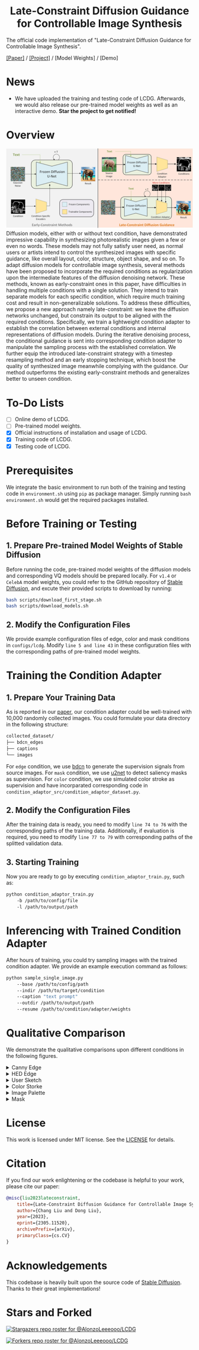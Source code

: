 <p align="center">
  <h1 align="center">Late-Constraint Diffusion Guidance for Controllable Image Synthesis</h1>
The official code implementation of "Late-Constraint Diffusion Guidance for Controllable Image Synthesis".

[[Paper]]([github_materials/tissor.jpg](https://arxiv.org/abs/2305.11520)) / [[Project]](https://alonzoleeeooo.github.io/LCDG/) / [Model Weights] / [Demo]

# News
- We have uploaded the training and testing code of LCDG. Afterwards, we would also release our pre-trained model weights as well as an interactive demo. **Star the project to get notified!**

# Overview
![tissor](github_materials/tissor.jpg)
Diffusion models, either with or without text condition, have demonstrated impressive capability in synthesizing photorealistic images given a few or even no words. These models may not fully satisfy user need, as normal users or artists intend to control the synthesized images with specific guidance, like overall layout, color, structure, object shape, and so on. To adapt diffusion models for controllable image synthesis, several methods have been proposed to incorporate the required conditions as regularization upon the intermediate features of the diffusion denoising network. These methods, known as early-constraint ones in this paper, have difficulties in handling multiple conditions with a single solution. They intend to train separate models for each specific condition, which require much training cost and result in non-generalizable solutions. To address these difficulties, we propose a new approach namely late-constraint: we leave the diffusion networks unchanged, but constrain its output to be aligned with the required conditions. Specifically, we train a lightweight condition adapter to establish the correlation between external conditions and internal representations of diffusion models. During the iterative denoising process, the conditional guidance is sent into corresponding condition adapter to manipulate the sampling process with the established correlation. We further equip the introduced late-constraint strategy with a timestep resampling method and an early stopping technique, which boost the quality of synthesized image meanwhile complying with the guidance. Our method outperforms the existing early-constraint methods and generalizes better to unseen condition.

# To-Do Lists
- [ ] Online demo of LCDG.
- [ ] Pre-trained model weights.
- [x] Official instructions of installation and usage of LCDG.
- [x] Training code of LCDG.
- [x] Testing code of LCDG.

# Prerequisites
We integrate the basic environment to run both of the training and testing code in `environment.sh` using `pip` as package manager. Simply running `bash environment.sh` would get the required packages installed.

# Before Training or Testing
## 1. Prepare Pre-trained Model Weights of Stable Diffusion
Before running the code, pre-trained model weights of the diffusion models and corresponding VQ models should be prepared locally. For `v1.4` or `CelebA` model weights, you could refer to the GitHub repository of [Stable Diffusion](https://github.com/CompVis/stable-diffusion), and excute their provided scripts to download by running:
```bash
bash scripts/download_first_stage.sh
bash scripts/download_models.sh
```
## 2. Modify the Configuration Files
We provide example configuration files of edge, color and mask conditions in `configs/lcdg`. Modify `line 5 and line 43` in these configuration files with the corresponding paths of pre-trained model weights.

# Training the Condition Adapter
## 1. Prepare Your Training Data
As is reported in our [paper](https://arxiv.org/abs/2305.11520), our condition adapter could be well-trained with 10,000 randomly collected images. You could formulate your data directory in the following structure:
```bash
collected_dataset/
├── bdcn_edges
├── captions
└── images
```
For `edge` condition, we use [bdcn](https://github.com/pkuCactus/BDCN) to generate the supervision signals from source images. For `mask` condition, we use [u2net](https://github.com/xuebinqin/U-2-Net) to detect saliency masks as supervision. For `color` condition, we use simulated color stroke as supervision and have incorparated corresponding code in `condition_adaptor_src/condition_adaptor_dataset.py`.

## 2. Modify the Configuration Files
After the training data is ready, you need to modify `line 74 to 76` with the corresponding paths of the training data. Additionally, if evaluation is required, you need to modify `line 77 to 79` with corresponding paths of the splitted validation data.

## 3. Starting Training
Now you are ready to go by executing `condition_adaptor_train.py`, such as:
```bash
python condition_adaptor_train.py
    -b /path/to/config/file
    -l /path/to/output/path
```

# Inferencing with Trained Condition Adapter
After hours of training, you could try sampling images with the trained condition adapter. We provide an example execution command as follows:
```bash
python sample_single_image.py
    --base /path/to/config/path
    --indir /path/to/target/condition
    --caption "text prompt"
    --outdir /path/to/output/path
    --resume /path/to/condition/adapter/weights
```

# Qualitative Comparison
We demonstrate the qualitative comparisons upon different conditions in the following figures.
<details><summary>Canny Edge</summary>
<div align="center">
<img src="github_materials/canny_edge.jpg">
</div>
</details>

<details><summary>HED Edge</summary>
<div align="center">
<img src="github_materials/hed_edge.jpg">
</div>
</details>

<details><summary>User Sketch</summary>
<div align="center">
<img src="github_materials/user_sketch.jpg">
</div>
</details>

<details><summary>Color Storke</summary>
<div align="center">
<img src="github_materials/color_stroke.jpg">
</div>
</details>

<details><summary>Image Palette</summary>
<div align="center">
<img src="github_materials/image_palette.jpg">
</div>
</details>

<details><summary>Mask</summary>
<div align="center">
<img src="github_materials/mask.jpg">
</div>
</details>

# License
This work is licensed under MIT license. See the [LICENSE](LICENSE) for details.

# Citation
If you find our work enlightening or the codebase is helpful to your work, please cite our paper:
```bibtex
@misc{liu2023lateconstraint,
    title={Late-Constraint Diffusion Guidance for Controllable Image Synthesis}, 
    author={Chang Liu and Dong Liu},
    year={2023},
    eprint={2305.11520},
    archivePrefix={arXiv},
    primaryClass={cs.CV}
}
```
# Acknowledgements
This codebase is heavily built upon the source code of [Stable Diffusion](https://github.com/CompVis/stable-diffusion). Thanks to their great implementations!

# Stars and Forked
[![Stargazers repo roster for @AlonzoLeeeooo/LCDG](https://reporoster.com/stars/dark/AlonzoLeeeooo/LCDG)](https://github.com/AlonzoLeeeooo/LCDG/stargazers)

[![Forkers repo roster for @AlonzoLeeeooo/LCDG](https://reporoster.com/forks/dark/AlonzoLeeeooo/LCDG)](https://github.com/AlonzoLeeeooo/LCDG/network/members)

